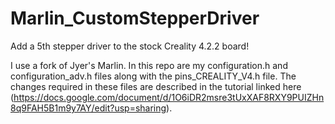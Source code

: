 # Marlin_CustomStepperDriver
Add a 5th stepper driver to the stock Creality 4.2.2 board! 

I use a fork of Jyer's Marlin. In this repo are my configuration.h and configuration_adv.h files along with the pins_CREALITY_V4.h file. The changes required in these files are described in the tutorial linked here (https://docs.google.com/document/d/1O6iDR2msre3tUxXAF8RXY9PUIZHn8q9FAH5B1m9y7AY/edit?usp=sharing). 
